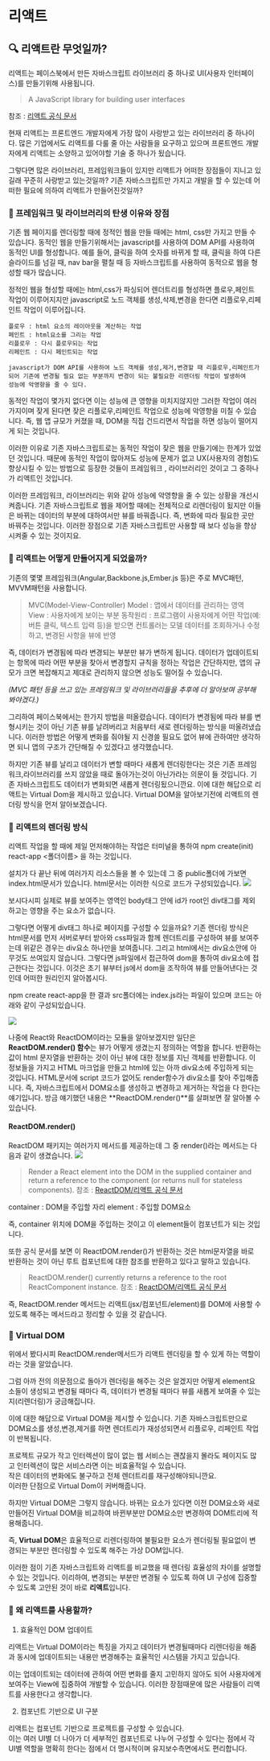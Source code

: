 # 리액트

## 🔍 리액트란 무엇일까?

리액트는 페이스북에서 만든 자바스크립트 라이브러리 중 하나로 UI(사용자 인터페이스)를 만들기위해 사용됩니다.

> A JavaScript library for building user interfaces

참조 : [리액트 공식 문서](https://reactjs.org/)

현재 리액트는 프론트엔드 개발자에게 가장 많이 사랑받고 있는 라이브러리 중 하나이다. 많은 기업에서도 리액트를 다룰 줄 아는 사람들을 요구하고 있으며 프론트엔드 개발자에게 리액트는 소양하고 있어야할 기술 중 하나가 됬습니다.

그렇다면 많은 라이브러리, 프레임워크들이 있지만 리액트가 어떠한 장점들이 지니고 있길래 꾸준히 사랑받고 있는것일까?
기존 자바스크립트만 가지고 개발을 할 수 있는데 어떠한 필요에 의하여 리액트가 만들어진것일까?

### 📌 프레임워크 및 라이브러리의 탄생 이유와 장점

기존 웹 페이지를 렌더링할 때에 정적인 웹을 만들 때에는 html, css만 가지고 만들 수 있습니다. 동적인 웹을 만들기위해서는 javascript를 사용하여 DOM API를 사용하여 동적인 UI를 형성합니다. 예를 들어, 클릭을 하여 숫자를 바뀌게 할 때, 클릭을 하여 다른 슬라이드를 넘길 때, nav bar을 펼칠 때 등 자바스크립트를 사용하여 동적으로 웹을 형성할 때가 많습니다.

정적인 웹을 형성할 때에는 html,css가 파싱되어 렌더트리를 형성하면 플로우,페인트 작업이 이루어지지만 javascript로 노드 객체를 생성,삭제,변경을 한다면 리플로우,리페인트 작업이 이루어집니다.

```
플로우 : html 요소의 레이아웃을 계산하는 작업
페인트 : html요소를 그리는 작업
리플로우 : 다시 플로우되는 작업
리페인트 : 다시 페인트되는 작업

javascript가 DOM API를 사용하여 노드 객체를 생성,제거,변경할 때 리플로우,리페인트가
되어 기존에 변경될 필요 없는 부분까지 변경이 되는 불필요한 리렌더링 작업이 발생하여
성능에 악영향을 줄 수 있다.
```

동적인 작업이 몇가지 없다면 이는 성능에 큰 영향을 미치지않지만 그러한 작업이 여러가지이며 잦게 된다면 잦은 리플로우,리페인트 작업으로 성능에 악영향을 미칠 수 있습니다. 즉, 웹 앱 규모가 커졌을 때, DOM을 직접 건드리면서 작업을 하면 성능이 떨어지게 되는 것입니다.

이러한 이유로 기존 자바스크립트로는 동적인 작업이 잦은 웹을 만들기에는 한계가 있었던 것입니다. 때문에 동적인 작업이 많아져도 성능에 문제가 없고 UX(사용자의 경험)도 향상시킬 수 있는 방법으로 등장한 것들이 프레임워크 , 라이브러리인 것이고 그 중하나가 리액트인 것입니다.

이러한 프레임워크, 라이브러리는 위와 같아 성능에 악영향을 줄 수 있는 상황을 개선시켜줍니다. 기존 자바스크립트로 웹을 제어할 때에는 전체적으로 리렌더링이 됬지만 이들은 바뀌는 데이터의 부분에 대하여서만 뷰를 바꿔줍니다. 즉, 변화에 따라 필요한 곳만 바꿔주는 것입니다.
이러한 장점으로 기존 자바스크립트만 사용할 때 보다 성능을 향상시켜줄 수 있는 것이지요.

### 📌 리액트는 어떻게 만들어지게 되었을까?

기존의 몇몇 프레임워크(Angular,Backbone.js,Ember.js 등)은 주로 MVC패턴, MVVM패턴을 사용합니다.

> MVC(Model-View-Controller)
> Model : 앱에서 데이터를 관리하는 영역
> View : 사용자에게 보이는 부분
> 동작원리 : 프로그램이 사용자에게 어떤 작업(예: 버튼 클릭, 텍스트 입력 등)을 받으면 컨트롤러는 모델 데이터를 조회하거나 수정하고, 변경된 사항을 뷰에 반영

즉, 데이터가 변경됨에 따라 변경되는 부분만 뷰가 변하게 됩니다.
데이터가 업데이트되는 항목에 따라 어떤 부분을 찾아서 변경할지 규칙을 정하는 작업은 간단하지만, 앱의 규모가 크면 복잡해지고 제대로 관리하지 않으면 성능도 떨어질 수 있습니다.

_(MVC 패턴 등을 쓰고 있는 프레임워크 및 라이브러리들을 추후에 더 알아보며 공부해봐야겠다.)_

그리하여 페이스북에서는 한가지 방법을 떠올렸습니다. 데이터가 변경됨에 따라 뷰를 변형시키는 것이 아닌 기존 뷰를 날려버리고 처음부터 새로 렌더링하는 방식을 떠올려냈습니다. 이러한 방법은 어떻게 변화를 줘야될 지 신경쓸 필요도 없어 뷰에 관하여만 생각하면 되니 앱의 구조가 간단해질 수 있겠다고 생각했습니다.

하지만 기존 뷰를 날리고 데이터가 변할 때마다 새롭게 렌더링한다는 것은 기존 프레임워크,라이브러리를 쓰지 않았을 때로 돌아가는것이 아닌가라는 의문이 들 것입니다.
기존 자바스크립트도 데이터가 변화되면 새롭게 렌더링됬으니깐요.
이에 대한 해답으로 리액트는 Virtual Dom을 제시하고 있습니다.
Virtual DOM을 알아보기전에 리액트의 렌더링 방식을 먼저 알아보겠습니다.

### 📌 리액트의 렌더링 방식

리액트 작업을 할 때에 제일 먼저해야하는 작업은 터미널을 통하여 npm create(init) react-app <폴더이름> 을 하는 것입니다.

설치가 다 끝난 뒤에 여러가지 리소스들을 볼 수 있는데 그 중 public폴더에 가보면 index.html문서가 있습니다.
html문서는 이러한 식으로 코드가 구성되있습니다.
![](https://images.velog.io/images/kcj_dev96/post/6093ec7b-eb6f-492d-a531-46ddb70493f3/react_posting3.png)

보시다시피 실제로 뷰를 보여주는 영역인 body태그 안에 id가 root인 div태그를 제외하고는 영향을 주는 요소가 없습니다.

그렇다면 어떻게 div태그 하나로 페이지를 구성할 수 있을까요?
기존 렌더링 방식은 html문서를 먼저 서버로부터 받아와 css파일과 함께 렌더트리를 구성하여 뷰를 보여주는데 위같은 경우는 div요소 하나만을 보여줍니다. 그리고 html에서는 div요소안에 아무것도 쓰여있지 않습니다.
그렇다면 js파일에서 접근하여 dom을 통하여 div요소에 접근한다는 것입니다. 이것은 초기 뷰부터 js에서 dom을 조작하여 뷰를 만들어낸다는 것인데 어떠한 원리인지 알아봅시다.

npm create react-app을 한 결과 src폴더에는 index.js라는 파일이 있으며 코드는 아래와 같이 구성되있습니다.

![](https://images.velog.io/images/kcj_dev96/post/23a2f29f-bd53-4ece-bee9-b5678ea89bbb/reactPosting4.png)

나중에 React와 ReactDOM이라는 모듈을 알아보겠지만 일단은 **ReactDOM.render() 함수**는 뷰가 어떻게 생겼는지 정의하는 역할을 합니다.
반환하는 값이 html 문자열을 반환하는 것이 아닌 뷰에 대한 정보를 지닌 객체를 반환합니다.
이 정보들을 가지고 HTML 마크업을 만들고 html에 있는 아까 div요소에 주입하게 되는 것입니다.
HTML문서에 script 코드가 없어도 render함수가 div요소를 찾아 주입해줍니다.
즉, 자바스크립트에서 DOM요소를 생성하고 변경하고 제거하는 작업을 다 한다는 얘기입니다.
방금 얘기했던 내용은 **ReactDOM.render()**를 살펴보면 잘 알아볼 수 있습니다.

#### ReactDOM.render()

ReactDOM 패키지는 여러가지 메서드를 제공하는데 그 중 render()라는 메서드는 다음과 같이 생겼습니다.
![](https://images.velog.io/images/kcj_dev96/post/22e16d89-93ef-45f5-82a9-5c0b21c8c7fc/reactposting5.png)

> Render a React element into the DOM in the supplied container and return a reference to the component (or returns null for stateless components).
> 참조 : [ReactDOM/리액트 공식 문서](https://reactjs.org/docs/react-dom.html)

container : DOM을 주입할 자리
element : 주입할 DOM요소

즉, container 위치에 DOM을 주입하는 것이고 이 element들이 컴포넌트가 되는 것입니다.

또한 공식 문서를 보면 이 ReactDOM.render()가 반환하는 것은 html문자열을 바로 반환하는 것이 아닌 루트 컴포넌트에 대한 참조를 반환하고 있다고 말하고 있습니다.

> ReactDOM.render() currently returns a reference to the root ReactComponent instance.
> 참조 : [ReactDOM/리액트 공식 문서](https://reactjs.org/docs/react-dom.html)

즉, ReactDOM.render 메서드는 리액트(jsx/컴포넌트/element)를 DOM에 사용할 수 있도록 해주는 메서드라고 정리할 수 있을 것 같습니다.

### 📌 Virtual DOM

위에서 봤다시피 ReactDOM.render메서드가 리액트 렌더링을 할 수 있게 하는 역할이라는 것을 알았습니다.

그럼 아까 전의 의문점으로 돌아가 렌더링을 해주는 것은 알겠지만 어떻게
element요소들이 생성되고 변경될 때마다 즉, 데이터가 변경될 때마다 뷰를 새롭게 보여줄 수 있는지(리렌더링)가 궁금해집니다.

이에 대한 해답으로 Virtual DOM을 제시할 수 있습니다.
기존 자바스크립트만으로 DOM요소를 생성,변경,제거를 하면 렌더트리가 재성성되면서 리플로우, 리페인트 작업이 반복됩니다.

프로젝트 규모가 작고 인터렉션이 많이 없는 웹 서비스는 괜찮을지 몰라도 페이지도 많고 인터렉션이 많은 서비스라면 이는 비효율적일 수 있습니다.  
작은 데이터의 변화에도 불구하고 전체 렌더트리를 재구성해야되니깐요.  
이러한 단점으로 Virtual Dom이 커버해줍니다.

하지만 Virtual DOM은 그렇지 않습니다.
바뀌는 요소가 있다면 이전 DOM요소와 새로 만들어진 Virtual DOM을 비교하여 바뀐부분만 DOM요소만 변경하여 DOM트리에 적용해줍니다.

즉, **Virtual DOM**은 효율적으로 리렌더링하여 불필요한 요소가 렌더링될 필요없이 변경되는 부분만 렌더링할 수 있도록 해주는 가상 DOM입니다.

이러한 점이 기존 자바스크립트와 리액트를 비교했을 때 렌더링 효율성의 차이를 설명할 수 있는 것입니다.
이리하여, 변경되는 부분만 변경될 수 있도록 하여 UI 구성에 집중할 수 있도록 고안된 것이 바로 **리액트**입니다.

### 📌 왜 리액트를 사용할까?

1. 효율적인 DOM 업데이트

리액트는 Virtual DOM이라는 특징을 가지고 데이터가 변경될때마다 리렌더링을 해줌과 동시에 업데이트되는 내용만 변경해주는 효율적인 시스템을 가지고 있습니다.

이는 업데이트되는 데이터에 관하여 어떤 변화를 줄지 고민하지 않아도 되어 사용자에게 보여주는 View에 집중하여 개발할 수 있습니다.
이러한 장점때문에 많은 사람들이 리액트를 사용한다고 생각합니다.

2. 컴포넌트 기반으로 UI 구분

리액트는 컴포넌트 기반으로 프로젝트를 구성할 수 있습니다.  
이는 여러 UI별 더 나아가 더 세부적인 컴포넌트로 나누어 구성할 수 있다는 점에서 각 UI별 역할을 명확히 한다는 점에서 더 명시적이며 유지보수측면에서도 편리합니다.
